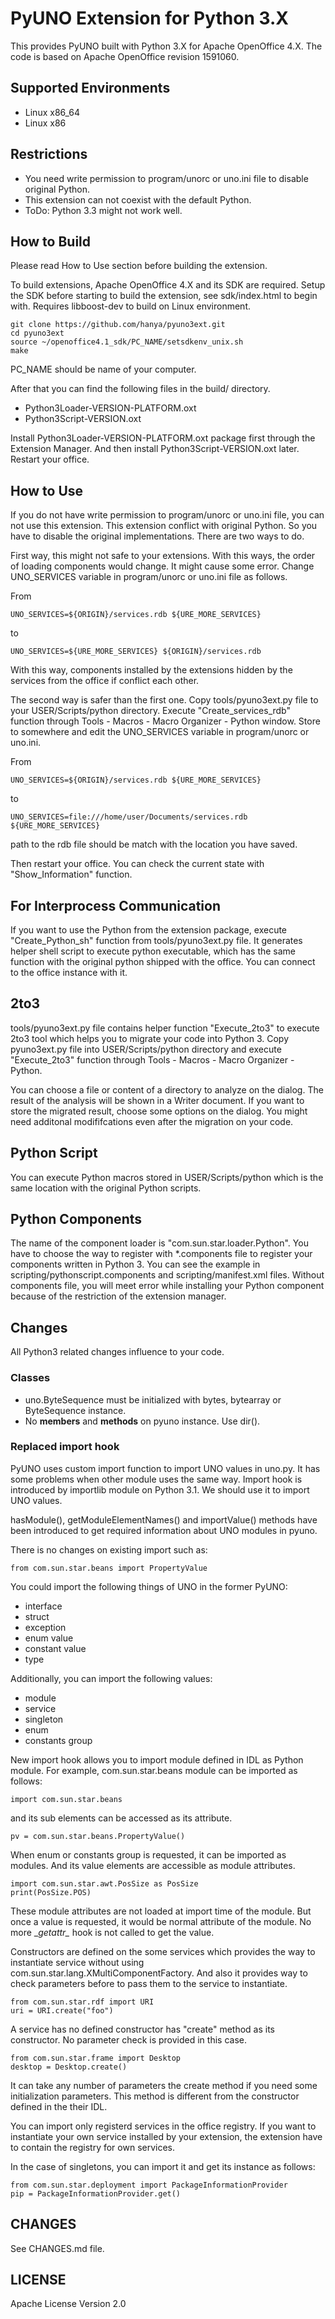 
PyUNO Extension for Python 3.X
===========

This provides PyUNO built with Python 3.X for Apache OpenOffice 4.X. 
The code is based on Apache OpenOffice revision 1591060.


Supported Environments
---------
* Linux x86_64
* Linux x86


Restrictions
---------
* You need write permission to program/unorc or uno.ini file to disable original Python.
* This extension can not coexist with the default Python.
* ToDo: Python 3.3 might not work well.


How to Build
--------
Please read How to Use section before building the extension.

To build extensions, Apache OpenOffice 4.X and its SDK are required. 
Setup the SDK before starting to build the extension, 
see sdk/index.html to begin with.
Requires libboost-dev to build on Linux environment.

    git clone https://github.com/hanya/pyuno3ext.git
    cd pyuno3ext
    source ~/openoffice4.1_sdk/PC_NAME/setsdkenv_unix.sh
    make

PC_NAME should be name of your computer.

After that you can find the following files in the build/ directory.
* Python3Loader-VERSION-PLATFORM.oxt
* Python3Script-VERSION.oxt

Install Python3Loader-VERSION-PLATFORM.oxt package first through the Extension Manager. 
And then install Python3Script-VERSION.oxt later. Restart your office. 


How to Use
--------
If you do not have write permission to program/unorc or uno.ini file, 
you can not use this extension.
This extension conflict with original Python. So you have to disable 
the original implementations. There are two ways to do.

First way, this might not safe to your extensions. With this ways, 
the order of loading components would change. It might cause some error.
Change UNO_SERVICES variable in program/unorc or uno.ini file as follows.

From 

    UNO_SERVICES=${ORIGIN}/services.rdb ${URE_MORE_SERVICES}

to

    UNO_SERVICES=${URE_MORE_SERVICES} ${ORIGIN}/services.rdb

With this way, components installed by the extensions hidden by 
the services from the office if conflict each other.

The second way is safer than the first one. Copy tools/pyuno3ext.py file 
to your USER/Scripts/python directory. Execute "Create_services_rdb" function 
through Tools - Macros - Macro Organizer - Python window. Store to somewhere 
and edit the UNO_SERVICES variable in program/unorc or uno.ini.

From 

    UNO_SERVICES=${ORIGIN}/services.rdb ${URE_MORE_SERVICES}

to

    UNO_SERVICES=file:///home/user/Documents/services.rdb ${URE_MORE_SERVICES}

path to the rdb file should be match with the location you have saved.

Then restart your office. 
You can check the current state with "Show_Information" function.


For Interprocess Communication
--------
If you want to use the Python from the extension package, execute 
"Create_Python_sh" function from tools/pyuno3ext.py file. 
It generates helper shell script to execute python executable, 
which has the same function with the original python shipped with the office. 
You can connect to the office instance with it.


2to3
--------
tools/pyuno3ext.py file contains helper function "Execute_2to3" to execute 
2to3 tool which helps you to migrate your code into Python 3. 
Copy pyuno3ext.py file into USER/Scripts/python directory and execute 
"Execute_2to3" function through Tools - Macros - Macro Organizer - Python.

You can choose a file or content of a directory to analyze on the dialog. 
The result of the analysis will be shown in a Writer document. 
If you want to store the migrated result, choose some options on the dialog. 
You might need additonal modififcations even after the migration on your code.


Python Script
--------
You can execute Python macros stored in USER/Scripts/python which 
is the same location with the original Python scripts.


Python Components
--------
The name of the component loader is "com.sun.star.loader.Python". 
You have to choose the way to register with *.components file to register your components 
written in Python 3. You can see the example in scripting/pythonscript.components and 
scripting/manifest.xml files.
Without components file, you will meet error while installing your Python component 
because of the restriction of the extension manager.


Changes
-------
All Python3 related changes influence to your code.

### Classes ###
* uno.ByteSequence must be initialized with bytes, bytearray or 
ByteSequence instance.
* No __members__ and __methods__ on pyuno instance. Use dir().


### Replaced import hook ###

PyUNO uses custom import function to import UNO values in uno.py. 
It has some problems when other module uses the same way. 
Import hook is introduced by importlib module on Python 3.1. 
We should use it to import UNO values.

hasModule(), getModuleElementNames() and importValue() methods have been
introduced to get required information about UNO modules in pyuno.

There is no changes on existing import such as: 

    from com.sun.star.beans import PropertyValue

You could import the following things of UNO in the former PyUNO: 

* interface
* struct
* exception
* enum value
* constant value
* type

Additionally, you can import the following values:

* module
* service
* singleton
* enum
* constants group

New import hook allows you to import module defined in IDL as Python module. 
For example, com.sun.star.beans module can be imported as follows:

    import com.sun.star.beans

and its sub elements can be accessed as its attribute.

    pv = com.sun.star.beans.PropertyValue()

When enum or constants group is requested, it can be imported as modules. 
And its value elements are accessible as module attributes. 

    import com.sun.star.awt.PosSize as PosSize
    print(PosSize.POS)
  
These module attributes are not loaded at import time of the module. 
But once a value is requested, it would be normal attribute of the module. 
No more \__getattr\__ hook is not called to get the value.

Constructors are defined on the some services which provides the way to 
instantiate service without using com.sun.star.lang.XMultiComponentFactory. 
And also it provides way to check parameters before to pass them to the 
service to instantiate.

    from com.sun.star.rdf import URI
    uri = URI.create("foo")

A service has no defined constructor has "create" method as its constructor. 
No parameter check is provided in this case.

    from com.sun.star.frame import Desktop
    desktop = Desktop.create()

It can take any number of parameters the create method if you need some 
initialization parameters. This method is different from the constructor 
defined in the their IDL.

You can import only registerd services in the office registry. If you want 
to instantiate your own service installed by your extension, the extension 
have to contain the registry for own services.

In the case of singletons, you can import it and get its instance as follows: 

    from com.sun.star.deployment import PackageInformationProvider
    pip = PackageInformationProvider.get()


CHANGES
-------
See CHANGES.md file.


LICENSE
--------
Apache License Version 2.0
